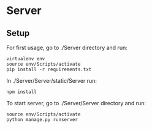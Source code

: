 # Server

## Setup

For first usage, go to ./Server directory and run:

```
virtualenv env
source env/Scripts/activate
pip install -r requirements.txt
```

In ./Server/Server/static/Server run:

```npm install```

To start server, go to ./Server/Server directory and run: 

```
source env/Scripts/activate
python manage.py runserver
```